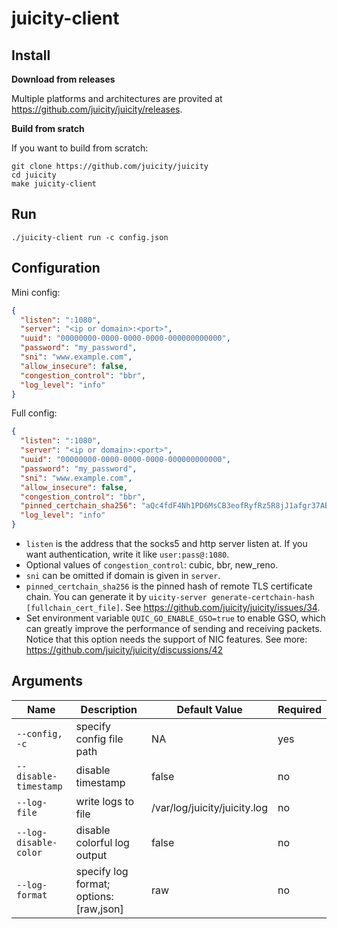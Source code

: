 # juicity-client

## Install

**Download from releases**

Multiple platforms and architectures are provited at <https://github.com/juicity/juicity/releases>.

**Build from sratch**

If you want to build from scratch:

```shell
git clone https://github.com/juicity/juicity
cd juicity
make juicity-client
```

## Run

```shell
./juicity-client run -c config.json
```

## Configuration

Mini config:

```json
{
  "listen": ":1080",
  "server": "<ip or domain>:<port>",
  "uuid": "00000000-0000-0000-0000-000000000000",
  "password": "my_password",
  "sni": "www.example.com",
  "allow_insecure": false,
  "congestion_control": "bbr",
  "log_level": "info"
}
```

Full config:

```json
{
  "listen": ":1080",
  "server": "<ip or domain>:<port>",
  "uuid": "00000000-0000-0000-0000-000000000000",
  "password": "my_password",
  "sni": "www.example.com",
  "allow_insecure": false,
  "congestion_control": "bbr",
  "pinned_certchain_sha256": "aQc4fdF4Nh1PD6MsCB3eofRyfRz5R8jJ1afgr37ABZs=",
  "log_level": "info"
}
```

- `listen` is the address that the socks5 and http server listen at. If you want authentication, write it like `user:pass@:1080`.
- Optional values of `congestion_control`: cubic, bbr, new_reno.
- `sni` can be omitted if domain is given in `server`.
- `pinned_certchain_sha256` is the pinned hash of remote TLS certificate chain. You can generate it by `uicity-server generate-certchain-hash [fullchain_cert_file]`. See <https://github.com/juicity/juicity/issues/34>.
- Set environment variable `QUIC_GO_ENABLE_GSO=true` to enable GSO, which can greatly improve the performance of sending and receiving packets. Notice that this option needs the support of NIC features. See more: <https://github.com/juicity/juicity/discussions/42>

## Arguments

| Name                  | Description                             | Default Value                | Required |
| --------------------- | --------------------------------------- | ---------------------------- | -------- |
| `--config, -c`        | specify config file path                | NA                           | yes      |
| `--disable-timestamp` | disable timestamp                       | false                        | no       |
| `--log-file`          | write logs to file                      | /var/log/juicity/juicity.log | no       |
| `--log-disable-color` | disable colorful log output             | false                        | no       |
| `--log-format`        | specify log format; options: [raw,json] | raw                          | no       |
